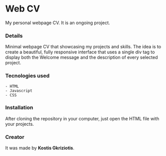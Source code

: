 # Web CV
My personal webpage CV. It is an ongoing project.

### Details
Minimal webpage CV that showcasing my projects and skills. The idea is to create a beautiful, fully responsive interface that uses a single div tag to display both the Welcome message and the description of every selected project. 

### Tecnologies used
```
- HTML
- Javascript
- CSS
```

### Installation
After cloning the repository in your computer, just open the HTML file with your projects.


### Creator
It was made by **Kostis Gkriziotis**.